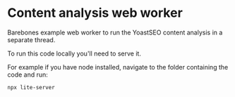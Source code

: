 # Content analysis web worker

Barebones example web worker to run the YoastSEO content analysis in a separate thread.

To run this code locally you'll need to serve it.

For example if you have node installed, navigate to the folder containing the code and run:

```
npx lite-server
```
